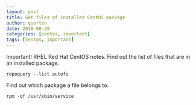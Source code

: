```yaml
---
layout: post
title: Get files of installed CentOS package
author: quorten
date: 2018-08-29
categories: [centos, important]
tags: [centos, important]
---
```


Important!  RHEL Red Hat CentOS notes.  Find out the list of files
that are in an installed package.

    repoquery --list autofs

Find out which package a file belongs to.

    rpm -qf /usr/sbin/service
